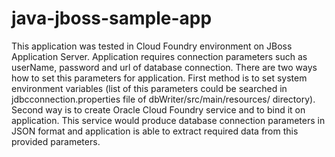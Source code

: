 java-jboss-sample-app
=====================
This application was tested in Cloud Foundry environment on JBoss Application Server. 
Application requires connection parameters such as userName, password and url of database connection.
There are two ways how to set this parameters for application. First method is to set system environment variables (list of this parameters could be searched in jdbcconnection.properties file of dbWriter/src/main/resources/ directory). Second way is to create Oracle Cloud Foundry service and to bind it on application. This service would produce database connection parameters in JSON format and application is able to extract required data from this provided parameters.

